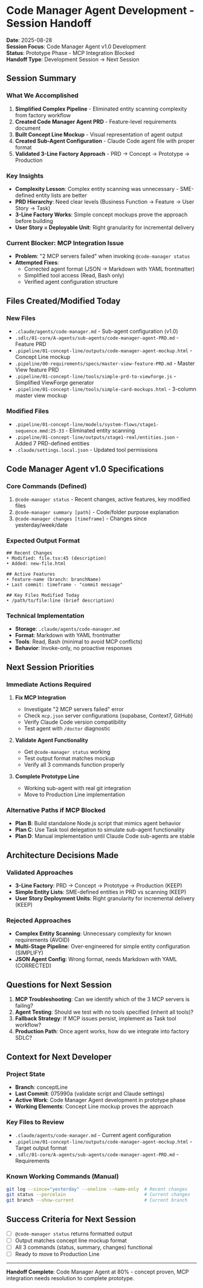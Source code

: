 # Code Manager Agent Development - Session Handoff
**Date**: 2025-08-28  
**Session Focus**: Code Manager Agent v1.0 Development  
**Status**: Prototype Phase - MCP Integration Blocked  
**Handoff Type**: Development Session → Next Session  

## Session Summary

### What We Accomplished
1. **Simplified Complex Pipeline** - Eliminated entity scanning complexity from factory workflow
2. **Created Code Manager Agent PRD** - Feature-level requirements document  
3. **Built Concept Line Mockup** - Visual representation of agent output
4. **Created Sub-Agent Configuration** - Claude Code agent file with proper format
5. **Validated 3-Line Factory Approach** - PRD → Concept → Prototype → Production

### Key Insights
- **Complexity Lesson**: Complex entity scanning was unnecessary - SME-defined entity lists are better
- **PRD Hierarchy**: Need clear levels (Business Function → Feature → User Story → Task)  
- **3-Line Factory Works**: Simple concept mockups prove the approach before building
- **User Story = Deployable Unit**: Right granularity for incremental delivery

### Current Blocker: MCP Integration Issue
- **Problem**: "2 MCP servers failed" when invoking `@code-manager status`
- **Attempted Fixes**: 
  - Corrected agent format (JSON → Markdown with YAML frontmatter)
  - Simplified tool access (Read, Bash only)
  - Verified agent configuration structure

## Files Created/Modified Today

### New Files
- `.claude/agents/code-manager.md` - Sub-agent configuration (v1.0)
- `.sdlc/01-core/A-agents/sub-agents/code-manager-agent-PRD.md` - Feature PRD
- `.pipeline/01-concept-line/outputs/code-manager-agent-mockup.html` - Concept Line mockup
- `.pipeline/00-requirements/specs/master-view-feature-PRD.md` - Master View feature PRD
- `.pipeline/01-concept-line/tools/simple-prd-to-viewforge.js` - Simplified ViewForge generator
- `.pipeline/01-concept-line/tools/simple-card-mockups.html` - 3-column master view mockup

### Modified Files
- `.pipeline/01-concept-line/models/system-flows/stage1-sequence.mmd:25-33` - Eliminated entity scanning
- `.pipeline/01-concept-line/outputs/stage1-real/entities.json` - Added 7 PRD-defined entities
- `.claude/settings.local.json` - Updated tool permissions

## Code Manager Agent v1.0 Specifications

### Core Commands (Defined)
1. `@code-manager status` - Recent changes, active features, key modified files
2. `@code-manager summary [path]` - Code/folder purpose explanation  
3. `@code-manager changes [timeframe]` - Changes since yesterday/week/date

### Expected Output Format
```
## Recent Changes
• Modified: file.tsx:45 (description)
• Added: new-file.html

## Active Features
• feature-name (branch: branchName)
• Last commit: timeframe - "commit message"

## Key Files Modified Today  
• /path/to/file:line (brief description)
```

### Technical Implementation
- **Storage**: `.claude/agents/code-manager.md`
- **Format**: Markdown with YAML frontmatter
- **Tools**: Read, Bash (minimal to avoid MCP conflicts)
- **Behavior**: Invoke-only, no proactive responses

## Next Session Priorities

### Immediate Actions Required
1. **Fix MCP Integration**
   - Investigate "2 MCP servers failed" error
   - Check `mcp.json` server configurations (supabase, Context7, GitHub)
   - Verify Claude Code version compatibility
   - Test agent with `/doctor` diagnostic

2. **Validate Agent Functionality**  
   - Get `@code-manager status` working
   - Test output format matches mockup
   - Verify all 3 commands function properly

3. **Complete Prototype Line**
   - Working sub-agent with real git integration
   - Move to Production Line implementation

### Alternative Paths if MCP Blocked
- **Plan B**: Build standalone Node.js script that mimics agent behavior
- **Plan C**: Use Task tool delegation to simulate sub-agent functionality
- **Plan D**: Manual implementation until Claude Code sub-agents are stable

## Architecture Decisions Made

### Validated Approaches
- **3-Line Factory**: PRD → Concept → Prototype → Production (KEEP)
- **Simple Entity Lists**: SME-defined entities in PRD vs scanning (KEEP)
- **User Story Deployment Units**: Right granularity for incremental delivery (KEEP)

### Rejected Approaches  
- **Complex Entity Scanning**: Unnecessary complexity for known requirements (AVOID)
- **Multi-Stage Pipeline**: Over-engineered for simple entity configuration (SIMPLIFY)
- **JSON Agent Config**: Wrong format, needs Markdown with YAML (CORRECTED)

## Questions for Next Session

1. **MCP Troubleshooting**: Can we identify which of the 3 MCP servers is failing?
2. **Agent Testing**: Should we test with no tools specified (inherit all tools)?
3. **Fallback Strategy**: If MCP issues persist, implement as Task tool workflow?
4. **Production Path**: Once agent works, how do we integrate into factory SDLC?

## Context for Next Developer

### Project State
- **Branch**: conceptLine  
- **Last Commit**: 075990a (validate script and Claude settings)
- **Active Work**: Code Manager Agent development in prototype phase
- **Working Elements**: Concept Line mockup proves the approach

### Key Files to Review
- `.claude/agents/code-manager.md` - Current agent configuration
- `.pipeline/01-concept-line/outputs/code-manager-agent-mockup.html` - Target output format
- `.sdlc/01-core/A-agents/sub-agents/code-manager-agent-PRD.md` - Requirements

### Known Working Commands (Manual)
```bash
git log --since="yesterday" --oneline --name-only  # Recent changes
git status --porcelain                             # Current changes  
git branch --show-current                          # Current branch
```

## Success Criteria for Next Session

- [ ] `@code-manager status` returns formatted output
- [ ] Output matches concept line mockup format  
- [ ] All 3 commands (status, summary, changes) functional
- [ ] Ready to move to Production Line

---

**Handoff Complete**: Code Manager Agent at 80% - concept proven, MCP integration needs resolution to complete prototype.